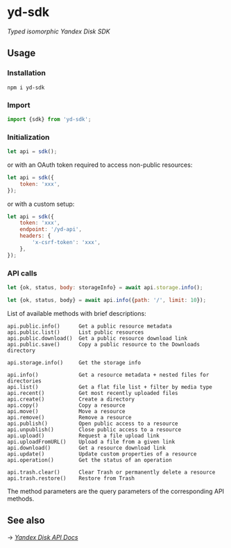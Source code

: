 # yd-sdk

*Typed isomorphic Yandex Disk SDK*

## Usage

### Installation

```
npm i yd-sdk
```

### Import

```js
import {sdk} from 'yd-sdk';
```

### Initialization

```js
let api = sdk();
```

or with an OAuth token required to access non-public resources:

```js
let api = sdk({
    token: 'xxx',
});
```

or with a custom setup:

```js
let api = sdk({
    token: 'xxx',
    endpoint: '/yd-api',
    headers: {
        'x-csrf-token': 'xxx',
    },
});
```

### API calls

```js
let {ok, status, body: storageInfo} = await api.storage.info();
```

```js
let {ok, status, body} = await api.info({path: '/', limit: 10});
```

List of available methods with brief descriptions:

```
api.public.info()      Get a public resource metadata
api.public.list()      List public resources
api.public.download()  Get a public resource download link
api.public.save()      Copy a public resource to the Downloads directory

api.storage.info()     Get the storage info

api.info()             Get a resource metadata + nested files for directories
api.list()             Get a flat file list + filter by media type
api.recent()           Get most recently uploaded files
api.create()           Create a directory
api.copy()             Copy a resource
api.move()             Move a resource
api.remove()           Remove a resource
api.publish()          Open public access to a resource
api.unpublish()        Close public access to a resource
api.upload()           Request a file upload link
api.uploadFromURL()    Upload a file from a given link
api.download()         Get a resource download link
api.update()           Update custom properties of a resource
api.operation()        Get the status of an operation

api.trash.clear()      Clear Trash or permanently delete a resource
api.trash.restore()    Restore from Trash
```

The method parameters are the query parameters of the corresponding API methods.

## See also

&rarr; [*Yandex Disk API Docs*](https://yandex.com/dev/disk-api/doc/en/)
